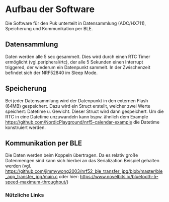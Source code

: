 # Aufbau der Software
Die Software für den Puk unterteilt in Datensammlung (ADC/HX711), Speicherung und Kommunikation per BLE.

## Datensammlung
Daten werden alle 5 sec gesammelt. Dies wird durch einen RTC Timer ermöglicht (vgl.peripheral/rtc), der alle 5 Sekunden einen Interrupt triggered, der wiederum ein Datenpunkt sammelt. In der Zwischenzeit befindet sich der NRF52840 im Sleep Mode.

## Speicherung
Bei jeder Datensammlung wird der Datenpunkt in den externen Flash (64MB) gespeichert. Dazu wird ein Struct erstellt, welcher zwei Werte speichert: Datetime u. Gewicht. Dieser Struct wird dann gespeichert. Um die RTC in eine Datetime unzuwandeln kann bspw. ähnlich dem Example https://github.com/NordicPlayground/nrf5-calendar-example die Datetime konstruiert werden.

## Kommunikation per BLE
Die Daten werden beim Koppeln übertragen. Da es relativ große Datenmengen sind kann sich hierbei an das Serialization Beispiel gehalten werden (vgl. https://github.com/jimmywong2003/nrf52_ble_transfer_jpg/blob/master/ble_app_transfer_jpg/main.c oder hier: https://www.novelbits.io/bluetooth-5-speed-maximum-throughput/)

### Nützliche Links

